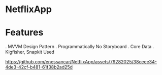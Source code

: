 # NetflixApp

# Features
.  MVVM Design Pattern
.  Programmatically No Storyboard
.  Core Data
.  Kigfisher, Snapkit Used



https://github.com/enessancar/NetflixApp/assets/79282025/38ceee34-4de3-42cf-b481-61f38b2ad25d


